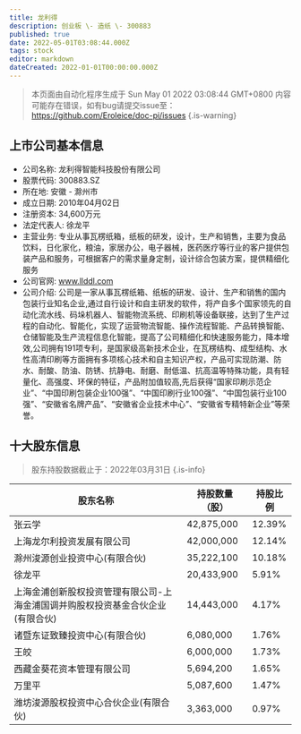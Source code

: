 ```yaml
---
title: 龙利得
description: 创业板 \- 造纸 \- 300883
published: true
date: 2022-05-01T03:08:44.000Z
tags: stock
editor: markdown
dateCreated: 2022-01-01T00:00:00.000Z
---
```


> 本页面由自动化程序生成于 Sun May 01 2022 03:08:44 GMT+0800
> 内容可能存在错误，如有bug请提交issue至：https://github.com/Eroleice/doc-pi/issues
{.is-warning}

## 上市公司基本信息
- 公司名称: 龙利得智能科技股份有限公司
- 股票代码: 300883.SZ
- 所在地: 安徽 - 滁州市
- 成立日期: 2010年04月02日
- 注册资本: 34,600万元
- 法定代表人: 徐龙平
- 主营业务: 专业从事瓦楞纸箱，纸板的研发，设计，生产和销售，主要为食品饮料，日化家化，粮油，家居办公，电子器械，医药医疗等行业的客户提供包装产品和服务，可根据客户的需求量身定制，设计综合包装方案，提供精细化服务
- 公司官网: www.llddl.com
- 公司介绍: 公司是一家从事瓦楞纸箱、纸板的研发、设计、生产和销售的国内包装行业知名企业,通过自行设计和自主研发的软件，将产自多个国家领先的自动化流水线、码垛机器人、智能物流系统、印刷机等设备联接，达到了生产过程的自动化、智能化，实现了运营物流智能、操作流程智能、产品转换智能、仓储智能及生产流程信息化智能，提高了公司精细化和快速服务能力，降本增效,公司拥有191项专利，是国家级高新技术企业，在瓦楞结构、成型结构、水性高清印刷等方面拥有多项核心技术和自主知识产权，产品可实现防潮、防水、耐酸、防油、防锈、抗静电、耐磨、耐低温、抗高温等特殊功能，具有轻量化、高强度、环保的特征，产品附加值较高,先后获得“国家印刷示范企业”、“中国印刷包装企业100强”、“中国印刷行业100强”、“中国包装行业100强”、“安徽省名牌产品”、“安徽省企业技术中心”、“安徽省专精特新企业”等荣誉。


## 十大股东信息
> 股东持股数据截止于：2022年03月31日
{.is-info}

| 股东名称 | 持股数量（股） | 持股比例 |
| --- | --- | --- |
| 张云学 | 42,875,000 | 12.39% |
| 上海龙尔利投资发展有限公司 | 42,000,000 | 12.14% |
| 滁州浚源创业投资中心(有限合伙) | 35,222,100 | 10.18% |
| 徐龙平 | 20,433,900 | 5.91% |
| 上海金浦创新股权投资管理有限公司-上海金浦国调并购股权投资基金合伙企业(有限合伙) | 14,443,000 | 4.17% |
| 诸暨东证致臻投资中心(有限合伙) | 6,080,000 | 1.76% |
| 王皎 | 6,000,000 | 1.73% |
| 西藏金葵花资本管理有限公司 | 5,694,200 | 1.65% |
| 万里平 | 5,087,600 | 1.47% |
| 潍坊浚源股权投资中心合伙企业(有限合伙) | 3,363,000 | 0.97% |




